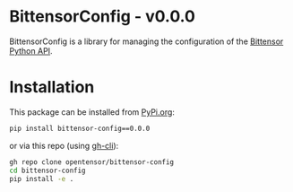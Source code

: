# BittensorConfig - v0.0.0

BittensorConfig is a library for managing the configuration of the [Bittensor Python API](https://github.com/opentensor/bittensor).

# Installation
This package can be installed from [PyPi.org](https://pypi.org/project/bittensor-config/):
```bash
pip install bittensor-config==0.0.0
```
or via this repo (using [gh-cli](https://cli.github.com/)):  
```bash
gh repo clone opentensor/bittensor-config
cd bittensor-config
pip install -e .
```
